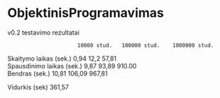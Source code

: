 # ObjektinisProgramavimas

v0.2 testavimo rezultatai

	                      10000 stud. 	100000 stud.	1000000 stud.			
Skaitymo laikas (sek.)	  0,94	         12,2	         57,81			
Spausdinimo laikas (sek.)	9,87	         93,89	       910.00		
Bendras (sek.)	          10,81	         106,09	       967,81	

Vidurkis (sek)	361,57
